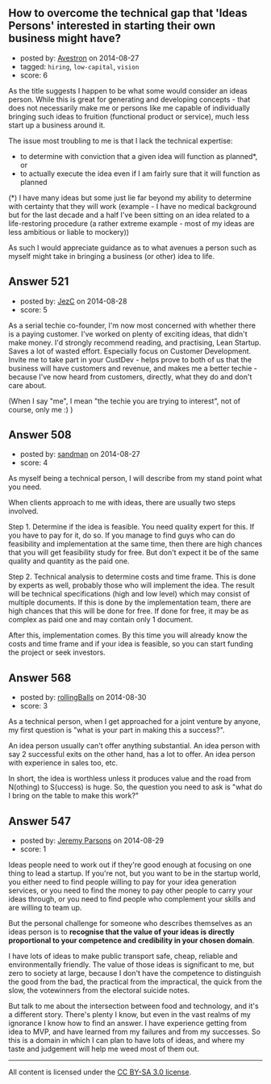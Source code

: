 ## How to overcome the technical gap that 'Ideas Persons' interested in starting their own business might have?

- posted by: [Avestron](https://stackexchange.com/users/4364057/avestron) on 2014-08-27
- tagged: `hiring`, `low-capital`, `vision`
- score: 6

<p>As the title suggests I happen to be what some would consider an ideas person. While this is great for generating and developing concepts - that does not necessarily make me or persons like me capable of individually bringing such ideas to fruition (functional product or service), much less start up a business around it.</p>

<p>The issue most troubling to me is that I lack the technical expertise: </p>

<ul>
<li>to determine with conviction that a given idea will function as planned*, or</li>
<li>to actually execute the idea even if I am fairly sure that it will function as planned</li>
</ul>

<p>(*) I have many ideas but some just lie far beyond my ability to determine with certainty that they will work (example - I have no medical background but for the last decade and a half I've been sitting on an idea related to a life-restoring procedure (a rather extreme example - most of my ideas are less ambitious or liable to mockery))</p>

<p>As such I would appreciate guidance as to what avenues a person such as myself might take in bringing a business (or other) idea to life.</p>



## Answer 521

- posted by: [JezC](https://stackexchange.com/users/87431/jezc) on 2014-08-28
- score: 5

<p>As a serial techie co-founder, I'm now most concerned with whether there is a paying customer. I've worked on plenty of exciting ideas, that didn't make money. I'd strongly recommend reading, and practising, Lean Startup. Saves a lot of wasted effort. Especially focus on Customer Development. Invite me to take part in your CustDev - helps prove to both of us that the business will have customers and revenue, and makes me a better techie - because I've now heard from customers, directly, what they do and don't care about.</p>

<p>(When I say "me", I mean "the techie you are trying to interest", not of course, only me :) )</p>



## Answer 508

- posted by: [sandman](https://stackexchange.com/users/194597/sandman) on 2014-08-27
- score: 4

<p>As myself being a technical person, I will describe from my stand point what you need. </p>

<p>When clients approach to me with ideas, there are usually two steps involved. </p>

<p>Step 1. Determine if the idea is feasible. You need quality expert for this. If you have to pay for it, do so. If you manage to find guys who can do feasibility and implementation at the same time, then there are high chances that you will get feasibility study for free. But don't expect it be of the same quality and quantity as the paid one. </p>

<p>Step 2. Technical analysis to determine costs and time frame. This is done by experts as well, probably those who will implement the idea. The result will be technical specifications (high and low level) which may consist of multiple documents. If this is done by the implementation team, there are high chances that this will be done for free. If done for free, it may be as complex as paid one and may contain only 1 document. </p>

<p>After this, implementation comes. By this time you will already know the costs and time frame and if your idea is feasible, so you can start funding the project or seek investors. </p>



## Answer 568

- posted by: [rollingBalls](https://stackexchange.com/users/3720453/rollingballs) on 2014-08-30
- score: 3

<p>As a technical person, when I get approached for a joint venture by anyone, my first question is "what is your part in making this a success?". </p>

<p>An idea person usually can't offer anything substantial. An idea person with say 2 successful exits on the other hand, has a lot to offer. An idea person with experience in sales too, etc.</p>

<p>In short, the idea is worthless unless it produces value and the road from N(othing) to S(uccess) is huge. So, the question you need to ask is "what do I bring on the table to make this work?"</p>



## Answer 547

- posted by: [Jeremy Parsons](https://stackexchange.com/users/497810/jeremy-parsons) on 2014-08-29
- score: 1

<p>Ideas people need to work out if they're good enough at focusing on one thing to lead a startup. If you're not, but you want to be in the startup world, you either need to find people willing to pay for your idea generation services, or you need to find the money to pay other people to carry your ideas through, or you need to find people who complement your skills and are willing to team up. </p>

<p>But the personal challenge for someone who describes themselves as an ideas person is to <strong>recognise that the value of your ideas is directly proportional to your competence and credibility in your chosen domain</strong>. </p>

<p>I have lots of ideas to make public transport safe, cheap, reliable and environmentally friendly. The value of those ideas is significant to me, but zero to society at large, because I don't have the competence to distinguish the good from the bad, the practical from the impractical, the quick from the slow, the votewinners from the electoral suicide notes.</p>

<p>But talk to me about the intersection between food and technology, and it's a different story. There's plenty I know, but even in the vast realms of my ignorance I know how to find an answer. I have experience getting from idea to MVP, and have learned from my failures and from my successes. So this is a domain in which I can plan to have lots of ideas, and where my taste and judgement will help me weed most of them out.</p>




---

All content is licensed under the [CC BY-SA 3.0 license](https://creativecommons.org/licenses/by-sa/3.0/).
